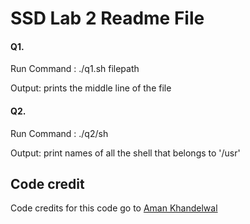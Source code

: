 # SSD Lab 2 Readme File

#### Q1. 
Run Command : ./q1.sh filepath

Output: prints the middle line of the file

#### Q2.
Run Command : ./q2/sh

Output: print names of all the shell that belongs to '/usr'


## Code credit

Code credits for this code go to [Aman Khandelwal](https://github.com/wolfblunt) 

